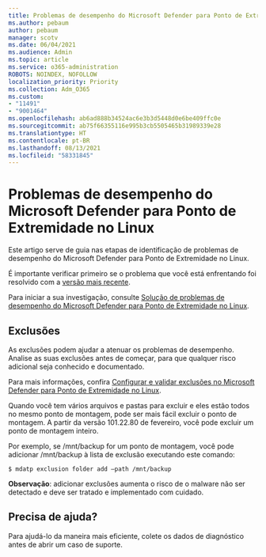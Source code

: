```yaml
---
title: Problemas de desempenho do Microsoft Defender para Ponto de Extremidade no Linux
ms.author: pebaum
author: pebaum
manager: scotv
ms.date: 06/04/2021
ms.audience: Admin
ms.topic: article
ms.service: o365-administration
ROBOTS: NOINDEX, NOFOLLOW
localization_priority: Priority
ms.collection: Adm_O365
ms.custom:
- "11491"
- "9001464"
ms.openlocfilehash: ab6ad888b34524ac6e3b3d5448d0e6be409ffc0e
ms.sourcegitcommit: ab75f66355116e995b3cb5505465b31989339e28
ms.translationtype: HT
ms.contentlocale: pt-BR
ms.lasthandoff: 08/13/2021
ms.locfileid: "58331845"
---
```

# <a name="performance-issues-for-microsoft-defender-for-endpoint-on-linux"></a>Problemas de desempenho do Microsoft Defender para Ponto de Extremidade no Linux

Este artigo serve de guia nas etapas de identificação de problemas de desempenho do Microsoft Defender para Ponto de Extremidade no Linux.

É importante verificar primeiro se o problema que você está enfrentando foi resolvido com a [versão mais recente](https://docs.microsoft.com/microsoft-365/security/defender-endpoint/linux-whatsnew). 

Para iniciar a sua investigação, consulte [Solução de problemas de desempenho do Microsoft Defender para Ponto de Extremidade no Linux](https://docs.microsoft.com/microsoft-365/security/defender-endpoint/linux-support-perf).

## <a name="exclusions"></a>Exclusões

As exclusões podem ajudar a atenuar os problemas de desempenho. Analise as suas exclusões antes de começar, para que qualquer risco adicional seja conhecido e documentado.

Para mais informações, confira [Configurar e validar exclusões no Microsoft Defender para Ponto de Extremidade no Linux](https://docs.microsoft.com/microsoft-365/security/defender-endpoint/linux-exclusions).

Quando você tem vários arquivos e pastas para excluir e eles estão todos no mesmo ponto de montagem, pode ser mais fácil excluir o ponto de montagem. A partir da versão 101.22.80 de fevereiro, você pode excluir um ponto de montagem inteiro.

Por exemplo, se /mnt/backup for um ponto de montagem, você pode adicionar /mnt/backup à lista de exclusão executando este comando:

`$ mdatp exclusion folder add –path /mnt/backup`

**Observação**: adicionar exclusões aumenta o risco de o malware não ser detectado e deve ser tratado e implementado com cuidado.

## <a name="need-help"></a>Precisa de ajuda?

Para ajudá-lo da maneira mais eficiente, colete os dados de diagnóstico antes de abrir um caso de suporte.
